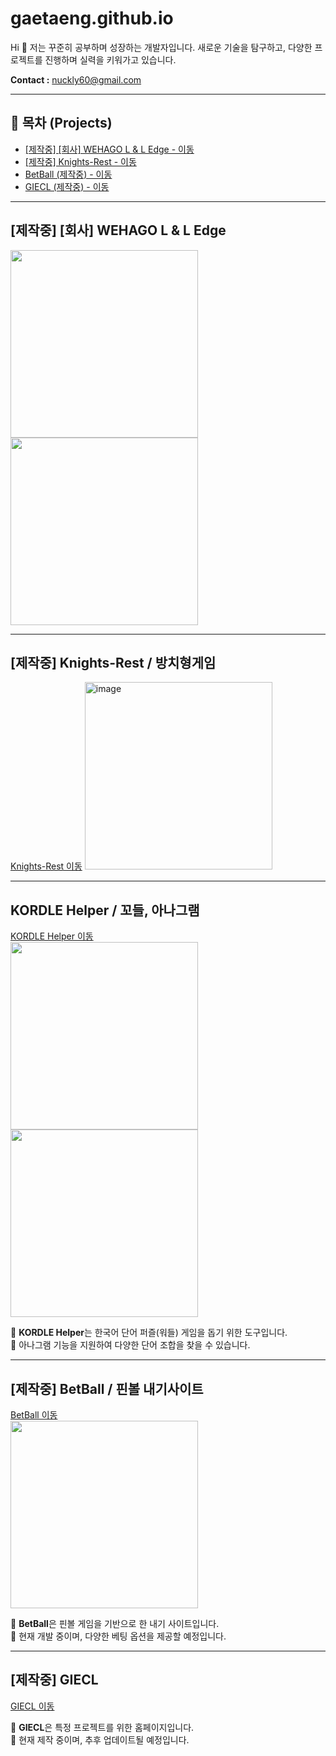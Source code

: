 # gaetaeng.github.io
Hi 👋 
저는 꾸준히 공부하며 성장하는 개발자입니다. 새로운 기술을 탐구하고, 다양한 프로젝트를 진행하며 실력을 키워가고 있습니다.

**Contact :** nuckly60@gmail.com  

---

## 📌 목차 (Projects)
- [[제작중] [회사] WEHAGO L & L Edge - 이동](#제작중-회사-wehago-l--l-edge)
- [[제작중] Knights-Rest - 이동](#제작중-knights-rest--방치형게임)
- [BetBall (제작중) - 이동](#제작중-betball--핀볼-내기사이트)
- [GIECL (제작중) - 이동](#제작중-giecl)

---
## [제작중] [회사] WEHAGO L & L Edge
<img src="https://github.com/user-attachments/assets/dfe2a3f3-f62a-4e5e-a31e-2874dc36b3e3" width="300">
<img src="https://github.com/user-attachments/assets/0f8d28e8-2c75-4264-9c13-6b601931c5f6" width="300">

---
## [제작중] Knights-Rest / 방치형게임
[Knights-Rest 이동](https://gaetaeng.github.io/Knight-s-Rest)
<img alt="image" src="https://github.com/user-attachments/assets/78c1a45c-abdf-4379-b7dd-4b9809d62f75" width="300" />

---
## KORDLE Helper / 꼬들, 아나그램
[KORDLE Helper 이동](https://gaetaeng.github.io/kordle-helper/)  
<img src="https://github.com/user-attachments/assets/10f215c5-7487-4645-9020-8feeb52c49be" width="300" height="300">
<img src="https://github.com/user-attachments/assets/1748cfd3-e256-44b2-b5f1-72bd7733329b" width="300" height="300">

🔹 **KORDLE Helper**는 한국어 단어 퍼즐(워들) 게임을 돕기 위한 도구입니다.  
🔹 아나그램 기능을 지원하여 다양한 단어 조합을 찾을 수 있습니다.  

---
## [제작중] BetBall / 핀볼 내기사이트
[BetBall 이동](https://gaetaeng.github.io/BetBall/)  
<img src="https://github.com/user-attachments/assets/a47121e0-e60c-48b7-9147-c46203df4459" width="300" height="300">

🔹 **BetBall**은 핀볼 게임을 기반으로 한 내기 사이트입니다.  
🔹 현재 개발 중이며, 다양한 베팅 옵션을 제공할 예정입니다.  

---
## [제작중] GIECL
[GIECL 이동](https://gaetaeng.github.io/giec-homepage/)

🔹 **GIECL**은 특정 프로젝트를 위한 홈페이지입니다.  
🔹 현재 제작 중이며, 추후 업데이트될 예정입니다.  
